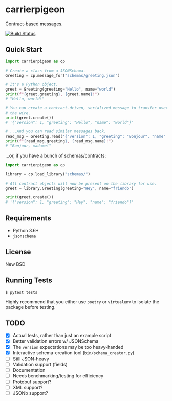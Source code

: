 # carrierpigeon

Contract-based messages.

[![Build Status](https://travis-ci.com/toastdriven/carrierpigeon.svg?token=H4mXeuGAKKquLkHVssh3&branch=main)](https://travis-ci.com/toastdriven/carrierpigeon)


## Quick Start

```python
import carrierpigeon as cp

# Create a class from a JSONSchema.
Greeting = cp.message_for("schemas/greeting.json")

# It's a Python object.
greet = Greeting(greeting="Hello", name="world")
print(f"{greet.greeting}, {greet.name}!")
# "Hello, world!"

# You can create a contract-driven, serialized message to transfer over
# the wire.
print(greet.create())
# '{"version": 1, "greeting": "Hello", "name": "world"}'

# ...And you can read similar messages back.
read_msg = Greeting.read('{"version": 1, "greeting": "Bonjour", "name": "madame"}')
print(f"{read_msg.greeting}, {read_msg.name}!")
# "Bonjour, madame!"
```

...or, if you have a bunch of schemas/contracts:

```python
import carrierpigeon as cp

library = cp.load_library("schemas/")

# All contract objects will now be present on the library for use.
greet = library.Greeting(greeting="Hey", name="friendo")

print(greet.create())
# '{"version": 1, "greeting": "Hey", "name": "friendo"}'
```


## Requirements

* Python 3.6+
* `jsonschema`


## License

New BSD


## Running Tests

```shell
$ pytest tests
```

Highly recommend that you either use `poetry` or `virtualenv` to isolate the
package before testing.


## TODO

* [x] Actual tests, rather than just an example script
* [x] Better validation errors w/ JSONSchema
* [x] The `version` expectations may be too heavy-handed
* [x] Interactive schema-creation tool (`bin/schema_creator.py`)
* [ ] Still JSON-heavy
* [ ] Validation support (fields)
* [ ] Documentation
* [ ] Needs benchmarking/testing for efficiency
* [ ] Protobuf support?
* [ ] XML support?
* [ ] JSONb support?
